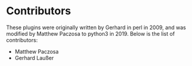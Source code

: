 Contributors
============

These plugins were originally written by Gerhard in perl in 2009, and was modified by Matthew Paczosa to python3 in 2019. 
Below is the list of contributors:

* Matthew Paczosa
* Gerhard Laußer
